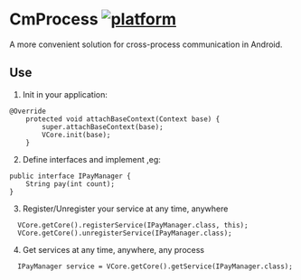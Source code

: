 # CmProcess [![platform](https://img.shields.io/badge/platform-android-brightgreen.svg)](https://developer.android.com/index.html)

A more convenient solution for cross-process communication in Android.

## Use

1. Init in your application:
```
@Override
    protected void attachBaseContext(Context base) {
        super.attachBaseContext(base);
        VCore.init(base);
    }
```
2. Define interfaces and implement ,eg:
```
public interface IPayManager {
    String pay(int count);
}
```
3. Register/Unregister your service at any time, anywhere
```
  VCore.getCore().registerService(IPayManager.class, this);
  VCore.getCore().unregisterService(IPayManager.class);
```
4. Get services at any time, anywhere, any process
```
  IPayManager service = VCore.getCore().getService(IPayManager.class);
```
